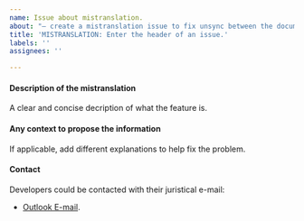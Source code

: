 ```yaml
---
name: Issue about mistranslation.
about: "— create a mistranslation issue to fix unsync between the documentations."
title: 'MISTRANSLATION: Enter the header of an issue.'
labels: ''
assignees: ''

---
```


#### Description of the mistranslation

A clear and concise decription of what the feature is.

#### Any context to propose the information

If applicable, add different explanations to help fix the problem.

<!-- Remove information below before publishing the issue in case of its uselessness. -->

#### Contact

Developers could be contacted with their juristical e-mail:

- <a href= "mailto: jr.deltamine@outlook.com">Outlook E-mail</a>.